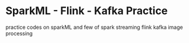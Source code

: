 # SparkML - Flink - Kafka Practice 


practice codes on sparkML and few of spark streaming
flink kafka image processing

